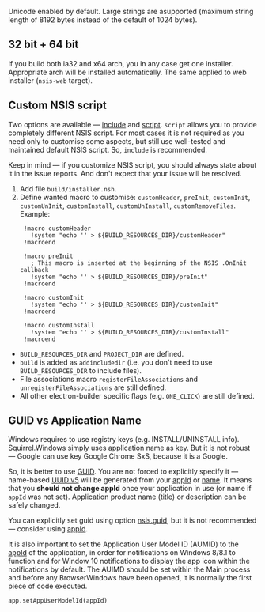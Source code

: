 Unicode enabled by default. Large strings are asupported (maximum string length of 8192 bytes instead of the default of 1024 bytes).

## 32 bit + 64 bit

If you build both ia32 and x64 arch, you in any case get one installer. Appropriate arch will be installed automatically.
The same applied to web installer (`nsis-web` target).

## Custom NSIS script

Two options are available — [include](https://github.com/electron-userland/electron-builder/wiki/Options#NsisOptions-include) and [script](https://github.com/electron-userland/electron-builder/wiki/Options#NsisOptions-script). `script` allows you to provide completely different NSIS script. For most cases it is not required as you need only to customise some aspects, but still use well-tested and maintained default NSIS script. So, `include` is recommended.

Keep in mind — if you customize NSIS script, you should always state about it in the issue reports. And don't expect that your issue will be resolved.

1. Add file `build/installer.nsh`.
2. Define wanted macro to customise: `customHeader`, `preInit`, `customInit`, `customUnInit`, `customInstall`, `customUnInstall`, `customRemoveFiles`. Example:
   ```nsis
    !macro customHeader
      !system "echo '' > ${BUILD_RESOURCES_DIR}/customHeader"
    !macroend

    !macro preInit
      ; This macro is inserted at the beginning of the NSIS .OnInit callback
      !system "echo '' > ${BUILD_RESOURCES_DIR}/preInit"
    !macroend
  
    !macro customInit
      !system "echo '' > ${BUILD_RESOURCES_DIR}/customInit"
    !macroend
  
    !macro customInstall
      !system "echo '' > ${BUILD_RESOURCES_DIR}/customInstall"
    !macroend
   ```

* `BUILD_RESOURCES_DIR` and `PROJECT_DIR` are defined.
* `build` is added as `addincludedir` (i.e. you don't need to use `BUILD_RESOURCES_DIR` to include files).
* File associations macro `registerFileAssociations` and `unregisterFileAssociations` are still defined.
* All other electron-builder specific flags (e.g. `ONE_CLICK`) are still defined.

## GUID vs Application Name

Windows requires to use registry keys (e.g. INSTALL/UNINSTALL info). Squirrel.Windows simply uses application name as key.
But it is not robust — Google can use key Google Chrome SxS, because it is a Google.

So, it is better to use [GUID](http://stackoverflow.com/a/246935/1910191).
You are not forced to explicitly specify it — name-based [UUID v5](https://en.wikipedia.org/wiki/Universally_unique_identifier#Version_5_.28SHA-1_hash_.26_namespace.29) will be generated from your [appId](https://github.com/electron-userland/electron-builder/wiki/Options#Config-appId) or [name](https://github.com/electron-userland/electron-builder/wiki/Options#AppMetadata-name).
It means that you **should not change appId** once your application in use (or name if `appId` was not set). Application product name (title) or description can be safely changed.

You can explicitly set guid using option [nsis.guid](https://github.com/electron-userland/electron-builder/wiki/Options#NsisOptions-guid), but it is not recommended — consider using [appId](https://github.com/electron-userland/electron-builder/wiki/Options#Config-appId).

It is also important to set the Application User Model ID (AUMID) to the [appId](https://github.com/electron-userland/electron-builder/wiki/Options#Config-appId) of the application, in order for notifications on Windows 8/8.1 to function and for Window 10 notifications to display the app icon within the notifications by default. The AUIMD should be set within the Main process and before any BrowserWindows have been opened, it is normally the first piece of code executed.

`app.setAppUserModelId(appId)`
